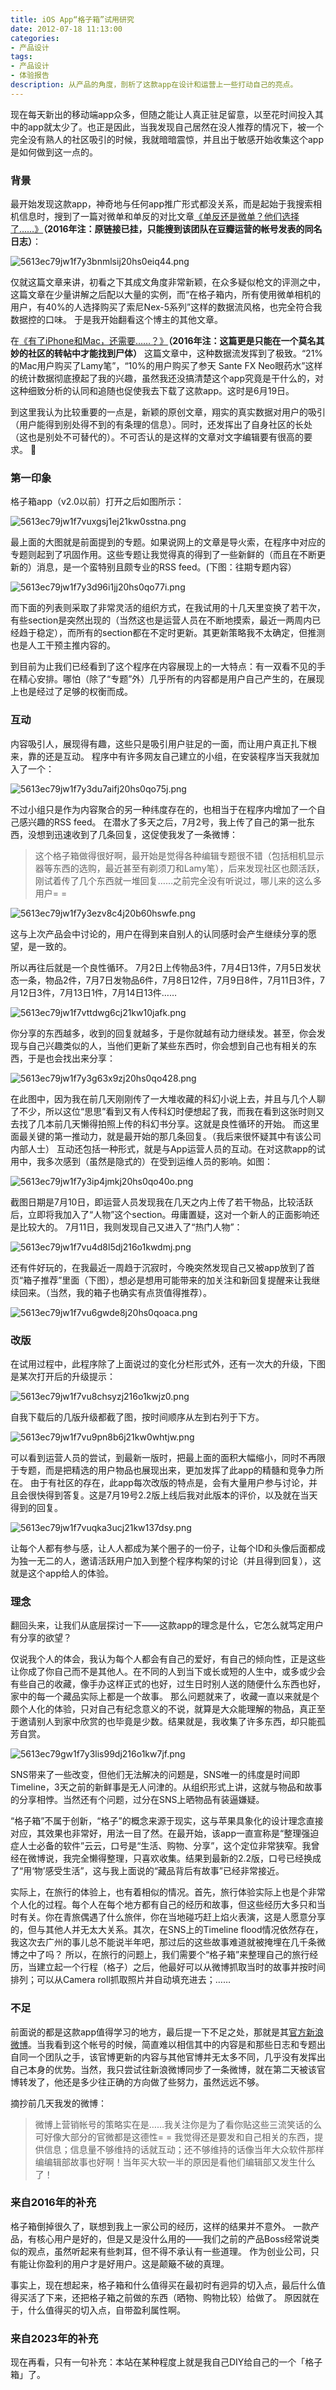 ```yaml
---
title: iOS App“格子箱”试用研究
date: 2012-07-18 11:13:00
categories: 
- 产品设计
tags: 
- 产品设计
- 体验报告
description: 从产品的角度，剖析了这款app在设计和运营上一些打动自己的亮点。
---
```

现在每天新出的移动端app众多，但随之能让人真正驻足留意，以至花时间投入其中的app就太少了。也正是因此，当我发现自己居然在没人推荐的情况下，被一个完全没有熟人的社区吸引的时候，我就暗暗震惊，并且出于敏感开始收集这个app是如何做到这一点的。

### 背景

最开始发现这款app，神奇地与任何app推广形式都没关系，而是起始于我搜索相机信息时，搜到了一篇对微单和单反的对比文章[《单反还是微单？他们选择了……》](https://www.douban.com/note/202625985/)__（2016年注：原链接已挂，只能搜到该团队在豆瓣运营的帐号发表的同名日志）__：

![5613ec79jw1f7y3bnmlsij20hs0eiq44.png](https://s2.loli.net/2023/02/28/WTgCkNZYFIxUhrc.jpg)

仅就这篇文章来讲，初看之下其成文角度非常新颖，在众多疑似枪文的评测之中，这篇文章在少量讲解之后配以大量的实例，而“在格子箱内，所有使用微单相机的用户，有40%的人选择购买了索尼Nex-5系列”这样的数据流风格，也完全符合我数据控的口味。
于是我开始翻看这个博主的其他文章。

在[《有了iPhone和Mac，还需要……？》](http://www.19lou.com/forum-1440-thread-9901329960441003-1-1.html)__（2016年注：这篇更是只能在一个莫名其妙的社区的转帖中才能找到尸体）__ 这篇文章中，这种数据流发挥到了极致。“21%的Mac用户购买了Lamy笔”，“10%的用户购买了参天 Sante FX Neo眼药水”这样的统计数据彻底撩起了我的兴趣，虽然我还没搞清楚这个app究竟是干什么的，对这种细致分析的认同和追随也促使我去下载了这款app。这时是6月19日。

到这里我认为比较重要的一点是，新颖的原创文章，翔实的真实数据对用户的吸引（用户能得到别处得不到的有条理的信息）。同时，还发挥出了自身社区的长处（这也是别处不可替代的）。不可否认的是这样的文章对文字编辑要有很高的要求。


### 第一印象
格子箱app（v2.0以前）打开之后如图所示：

![5613ec79jw1f7vuxgsj1ej21kw0sstna.png](https://s2.loli.net/2023/02/28/FzJX9gsvel7LWBd.jpg)

最上面的大图就是前面提到的专题。如果说网上的文章是导火索，在程序中对应的专题则起到了巩固作用。这些专题让我觉得真的得到了一些新鲜的（而且在不断更新的）消息，是一个蛮特别且颇专业的RSS feed。(下图：往期专题内容）

![5613ec79jw1f7y3d96i1jj20hs0qo77i.png](https://s2.loli.net/2023/02/28/62CU9SPcEvkHFsp.jpg)

而下面的列表则采取了非常灵活的组织方式，在我试用的十几天里变换了若干次，有些section是突然出现的（当然这也是运营人员在不断地摸索，最近一两周内已经趋于稳定），而所有的section都在不定时更新。其更新策略我不太确定，但推测也是人工干预主推内容的。

到目前为止我们已经看到了这个程序在内容展现上的一大特点：有一双看不见的手在精心安排。哪怕（除了“专题”外）几乎所有的内容都是用户自己产生的，在展现上也是经过了足够的权衡而成。

### 互动

内容吸引人，展现得有趣，这些只是吸引用户驻足的一面，而让用户真正扎下根来，靠的还是互动。
程序中有许多网友自己建立的小组，在安装程序当天我就加入了一个：

![5613ec79jw1f7y3du7aifj20hs0qo75j.png](https://s2.loli.net/2023/02/28/3zg1KFNo4dyQLkU.jpg)

不过小组只是作为内容聚合的另一种纬度存在的，也相当于在程序内增加了一个自己感兴趣的RSS feed。
在潜水了多天之后，7月2号，我上传了自己的第一批东西，没想到迅速收到了几条回复，这促使我发了一条微博：

>这个格子箱做得很好啊，最开始是觉得各种编辑专题很不错（包括相机显示器等东西的选购，最近甚至有剃须刀和Lamy笔），后来发现社区也颇活跃，刚试着传了几个东西就一堆回复……之前完全没有听说过，哪儿来的这么多用户= =

![5613ec79jw1f7y3ezv8c4j20b60hswfe.png](https://s2.loli.net/2023/02/28/SzM7bAHTdZmhEeg.jpg)

这与上次产品会中讨论的，用户在得到来自别人的认同感时会产生继续分享的愿望，是一致的。

所以再往后就是一个良性循环。
7月2日上传物品3件，7月4日13件，7月5日发状态一条，物品2件，7月7日发物品6件，7月8日12件，7月9日8件，7月11日3件，7月12日3件，7月13日1件，7月14日13件……

![5613ec79jw1f7vttdwg6cj21kw10jafk.png](https://s2.loli.net/2023/02/28/Aus6LZDeaUqQ7yw.jpg)

你分享的东西越多，收到的回复就越多，于是你就越有动力继续发。甚至，你会发现与自己兴趣类似的人，当他们更新了某些东西时，你会想到自己也有相关的东西，于是也会找出来分享：

![5613ec79jw1f7y3g63x9zj20hs0qo428.png](https://s2.loli.net/2023/02/28/i8BFhma16dz9rAj.jpg)

在此图中，因为我在前几天刚刚传了一大堆收藏的科幻小说上去，并且与几个人聊了不少，所以这位“思思”看到又有人传科幻时便想起了我，而我在看到这张时则又去找了几本前几天懒得拍照上传的科幻书分享。这就是良性循环的开始。
而这里面最关键的第一推动力，就是最开始的那几条回复。（我后来很怀疑其中有该公司内部人士）
互动还包括一种形式，就是与App运营人员的互动。在对这款app的试用中，我多次感到（虽然是隐式的）在受到运维人员的影响。如图：

![5613ec79jw1f7y3ip4jmkj20hs0qo40o.png](https://s2.loli.net/2023/02/28/QaeluqYhUFz4wsB.jpg)

截图日期是7月10日，即运营人员发现我在几天之内上传了若干物品，比较活跃后，立即将我加入了“人物”这个section。毋庸置疑，这对一个新人的正面影响还是比较大的。
7月11日，我则发现自己又进入了“热门人物”：

![5613ec79jw1f7vu4d8l5dj216o1kwdmj.png](https://s2.loli.net/2023/02/28/FLcWkDr36hIO7Bj.jpg)

还有件好玩的，在我最近一周趋于沉寂时，今晚突然发现自己又被app放到了首页“箱子推荐”里面（下图），想必是想用可能带来的加关注和新回复提醒来让我继续回来。（当然，我的箱子也确实有点货值得推荐）。

![5613ec79jw1f7vu6gwde8j20hs0qoaca.png](https://s2.loli.net/2023/02/28/ogdi9HJApfk83rF.jpg)

### 改版

在试用过程中，此程序除了上面说过的变化分栏形式外，还有一次大的升级，下图是某次打开后的升级提示：

![5613ec79jw1f7vu8chsyzj216o1kwjz0.png](https://s2.loli.net/2023/02/28/P32nGejviyf8xhQ.jpg)

自我下载后的几版升级都截了图，按时间顺序从左到右列于下方。

![5613ec79jw1f7vu9pn8b6j21kw0whtjw.png](https://s2.loli.net/2023/02/28/jwLErYMo8bKx6eS.jpg)

可以看到运营人员的尝试，到最新一版时，把最上面的面积大幅缩小，同时不再限于专题，而是把精选的用户物品也展现出来，更加发挥了此app的精髓和竞争力所在。
由于有社区的存在，此app每次改版的特点是，会有大量用户参与讨论，并且会很快得到答复。这是7月19号2.2版上线后我对此版本的评价，以及就在当天得到的回复。

![5613ec79jw1f7vuqka3ucj21kw137dsy.png](https://s2.loli.net/2023/02/28/lWrwF7hOuxSKdTV.jpg)

让每个人都有参与感，让人人都成为某个圈子的一份子，让每个ID和头像后面都成为独一无二的人，邀请活跃用户加入到整个程序构架的讨论（并且得到回复），这就是这个app给人的体验。

### 理念

翻回头来，让我们从底层探讨一下——这款app的理念是什么，它怎么就笃定用户有分享的欲望？

仅说我个人的体会，我认为每个人都会有自己的爱好，有自己的倾向性，正是这些让你成了你自己而不是其他人。在不同的人到当下或长或短的人生中，或多或少会有些自己的收藏，像手办这样正式的也好，过生日时别人送的随便什么东西也好，家中的每一个藏品实际上都是一个故事。
那么问题就来了，收藏一直以来就是个颇个人化的体验，只对自己有纪念意义的不说，就算是大众能理解的物品，真正至于邀请别人到家中欣赏的也毕竟是少数。结果就是，我收集了许多东西，却只能孤芳自赏。

![5613ec79gw1f7y3lis99dj216o1kw7jf.png](https://s2.loli.net/2023/02/28/MnTwadCqHbm9y4u.jpg)

SNS带来了一些改变，但他们无法解决的问题是，SNS唯一的纬度是时间即Timeline，3天之前的新鲜事是无人问津的。从组织形式上讲，这就与物品和故事的分享相悖。当然还有个问题，过分在SNS上晒物品有装逼嫌疑。

“格子箱”不属于创新，“格子”的概念来源于现实，这与苹果具象化的设计理念直接对应，其效果也非常好，用法一目了然。在最开始，该app一直宣称是“整理强迫症人士必备的软件”云云，口号是“生活、购物、分享”，这个定位非常狭窄。我曾经在微博说，我完全懒得整理，只喜欢收集。结果到最新的2.2版，口号已经换成了“用‘物’感受生活”，这与我上面说的“藏品背后有故事”已经非常接近。

实际上，在旅行的体验上，也有着相似的情况。首先，旅行体验实际上也是个非常个人化的过程。每个人在每个地方都有自己的经历和故事，但这些经历大多只和当时有关。你在青旅偶遇了什么旅伴，你在当地碰巧赶上焰火表演，这是人愿意分享的，但与其他人并无太大关系。其次，在SNS上的Timeline flood情况依然存在，我这次去广州的事儿总不能说半年吧，那过后的这些故事难道就被掩埋在几千条微博之中了吗？
所以，在旅行的问题上，我们需要个“格子箱”来整理自己的旅行经历，当建立起一个行程（格子）之后，他最好可以从微博抓取当时的故事并按时间排列；可以从Camera roll抓取照片并自动填充进去；……

### 不足

前面说的都是这款app值得学习的地方，最后提一下不足之处，那就是其[官方新浪微博](http://weibo.com/gezbox)。当我看到这个帐号的时候，简直难以相信其中的内容是和那些日志和专题出自同一个团队之手，该官博更新的内容与其他官博并无太多不同，几乎没有发挥出自己本身的优势。当然，我只尝试往新浪微博同步了一条微博，就在第二天被该官博转发了，他还是多少往正确的方向做了些努力，虽然远远不够。

摘抄前几天我发的微博：
> 微博上营销帐号的策略实在是……我关注你是为了看你贴这些三流笑话的么 可好像大部分的官微都是这德性= = 我觉得还是要发和自己相关的东西，提供信息；信息量不够维持的话就互动；还不够维持的话像当年大众软件那样编编辑部故事也好啊！当年买大软一半的原因是看他们编辑部又发生什么了！

### 来自2016年的补充

格子箱倒掉很久了，联想到我上一家公司的经历，这样的结果并不意外。
一款产品，有核心用户是好的，但是又是没什么用的——我们之前的产品Boss经常说类似的观点，虽然听起来有些刺耳，但不得不承认有一些道理。
作为创业公司，只有能让你盈利的用户才是好用户。这是颠簸不破的真理。

事实上，现在想起来，格子箱和什么值得买在最初时有迥异的切入点，最后什么值得买活了下来，还把格子箱之前做的东西（晒物、购物比较）给做了。
原因就在于，什么值得买的切入点，自带盈利属性啊。

### 来自2023年的补充

现在再看，只有一句补充：本站在某种程度上就是我自己DIY给自己的一个「格子箱」了。